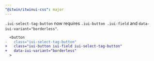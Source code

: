 ```yaml
---
"@itwin/itwinui-css": major
---
```


`.iui-select-tag-button` now requires `.iui-button .iui-field` and `data-iui-variant="borderless"`.

```diff
  <button
-   class="iui-select-tag-button"
+   class="iui-button iui-field iui-select-tag-button"
+   data-iui-variant="borderless"
  >
```

